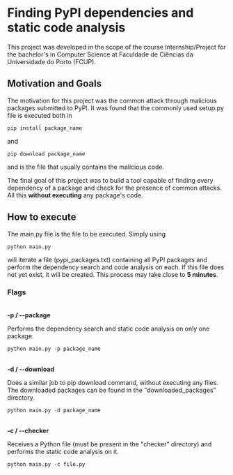 
# Finding PyPI dependencies and static code analysis #

This project was developed in the scope of the course Internship/Project for the bachelor's in Computer Science at Faculdade de Ciências da Universidade do Porto (FCUP).

## Motivation and Goals ##

The motivation for this project was the common attack through malicious packages submitted to PyPI.
It was found that the commonly used setup.py file is executed both in

    pip install package_name
and

    pip download package_name

and is the file that usually contains the malicious code.

The final goal of this project was to build a tool capable of finding every dependency of a package and check for the presence of common attacks. All this **without executing** any package's code.

## How to execute ##

The main.py file is the file to be executed.
Simply using

    python main.py

will iterate a file (pypi_packages.txt) containing all PyPI packages and perform the dependency search and code analysis on each. If this file does not yet exist, it will be created. This process may take close to **5 minutes**.

### Flags ###

\
**-p / --package**

Performs the dependency search and static code analysis on only one package.

    python main.py -p package_name

\
**-d / --download**

Does a similar job to pip download command, without executing any files. The downloaded packages can be found in the "downloaded_packages" directory.

    python main.py -d package_name

\
**-c / --checker**

Receives a Python file (must be present in the "checker" directory) and performs the static code analysis on it.

    python main.py -c file.py
